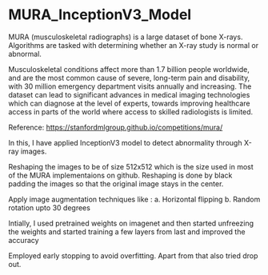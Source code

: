 # MURA_InceptionV3_Model

MURA (musculoskeletal radiographs) is a large dataset of bone X-rays. Algorithms are tasked with determining whether an X-ray study is normal or abnormal.

Musculoskeletal conditions affect more than 1.7 billion people worldwide, and are the most common cause of severe, long-term pain and disability, with 30 million emergency department visits annually and increasing. The dataset can lead to significant advances in medical imaging technologies which can diagnose at the level of experts, towards improving healthcare access in parts of the world where access to skilled radiologists is limited.

Reference: https://stanfordmlgroup.github.io/competitions/mura/

In this, I have applied InceptionV3 model to detect abnormality through X-ray images. 

Reshaping the images to be of size 512x512 which is the size used in most of the MURA implementaions on github.
Reshaping is done by black padding the images so that the original image stays in the center.

Apply image augmentation techniques like :
a. Horizontal flipping
b. Random rotation upto 30 degrees

Intially, I used pretrained weights on imagenet and then started unfreezing the weights and started training a few layers from last and improved the accuracy

Employed early stopping to avoid overfitting. Apart from that also tried drop out.
